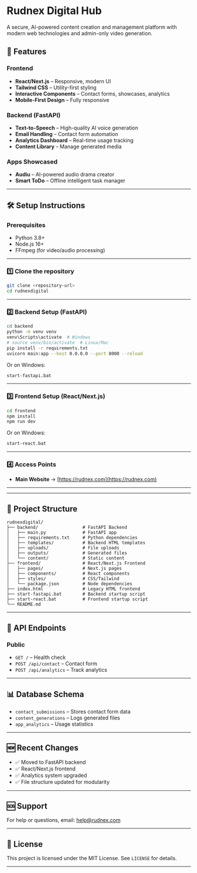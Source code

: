 # Rudnex Digital Hub

A secure, AI-powered content creation and management platform with modern web technologies and admin-only video generation.

## 🚀 Features

### Frontend

* **React/Next.js** – Responsive, modern UI
* **Tailwind CSS** – Utility-first styling
* **Interactive Components** – Contact forms, showcases, analytics
* **Mobile-First Design** – Fully responsive

### Backend (FastAPI)

* **Text-to-Speech** – High-quality AI voice generation
* **Email Handling** – Contact form automation
* **Analytics Dashboard** – Real-time usage tracking
* **Content Library** – Manage generated media

### Apps Showcased

* **Audiu** – AI-powered audio drama creator
* **Smart ToDo** – Offline intelligent task manager

---

## 🛠 Setup Instructions

### Prerequisites

* Python 3.8+
* Node.js 16+
* FFmpeg (for video/audio processing)

---

### 1️⃣ Clone the repository

```bash
git clone <repository-url>
cd rudnexdigital
```

---

### 2️⃣ Backend Setup (FastAPI)

```bash
cd backend
python -m venv venv
venv\Scripts\activate  # Windows
# source venv/bin/activate  # Linux/Mac
pip install -r requirements.txt
uvicorn main:app --host 0.0.0.0 --port 8000 --reload
```

Or on Windows:

```bash
start-fastapi.bat
```

---

### 3️⃣ Frontend Setup (React/Next.js)

```bash
cd frontend
npm install
npm run dev
```

Or on Windows:

```bash
start-react.bat
```

---

### 4️⃣ Access Points

* **Main Website** → [https://rudnex.com](https://rudnex.com)

---

 

---

## 📁 Project Structure

```
rudnexdigital/
├── backend/                 # FastAPI Backend
│   ├── main.py              # FastAPI app
│   ├── requirements.txt     # Python dependencies
│   ├── templates/           # Backend HTML templates
│   ├── uploads/             # File uploads
│   ├── outputs/             # Generated files
│   └── content/             # Static content
├── frontend/                # React/Next.js Frontend
│   ├── pages/               # Next.js pages
│   ├── components/          # React components
│   ├── styles/              # CSS/Tailwind
│   └── package.json         # Node dependencies
├── index.html               # Legacy HTML frontend
├── start-fastapi.bat        # Backend startup script
├── start-react.bat          # Frontend startup script
└── README.md
```

---

## 🔧 API Endpoints

### Public

* `GET /` – Health check
* `POST /api/contact` – Contact form
* `POST /api/analytics` – Track analytics

---

## 📊 Database Schema

* `contact_submissions` – Stores contact form data
* `content_generations` – Logs generated files
* `app_analytics` – Usage statistics

---

## 🆕 Recent Changes

* ✅ Moved to FastAPI backend
* ✅ React/Next.js frontend
* ✅ Analytics system upgraded
* ✅ File structure updated for modularity

---

## 🆘 Support

For help or questions, email: help@rudnex.com

---

## 📝 License

This project is licensed under the MIT License. See `LICENSE` for details.

---
